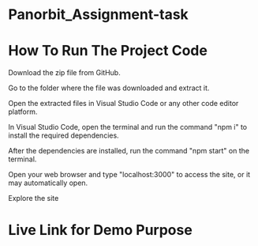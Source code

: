 # Panorbit_Assignment-task

<h1>How To Run The Project Code</h1>

<p>Download the zip file from GitHub.</p>  
<p>Go to the folder where the file was downloaded and extract it.</p>
<p>Open the extracted files in Visual Studio Code or any other code editor platform.</p>
<p>In Visual Studio Code, open the terminal and run the command "npm i" to install the required dependencies.</p>
<p>After the dependencies are installed, run the command "npm start" on the terminal.</p>
<p>Open your web browser and type "localhost:3000" to access the site, or it may automatically open.</p>
<p>Explore the site</p>

<h1> Live Link for Demo Purpose</h1>
<p></p>
